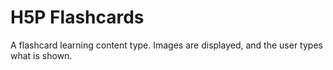 H5P Flashcards
==============

A flashcard learning content type. Images are displayed, and the user types what is shown.
